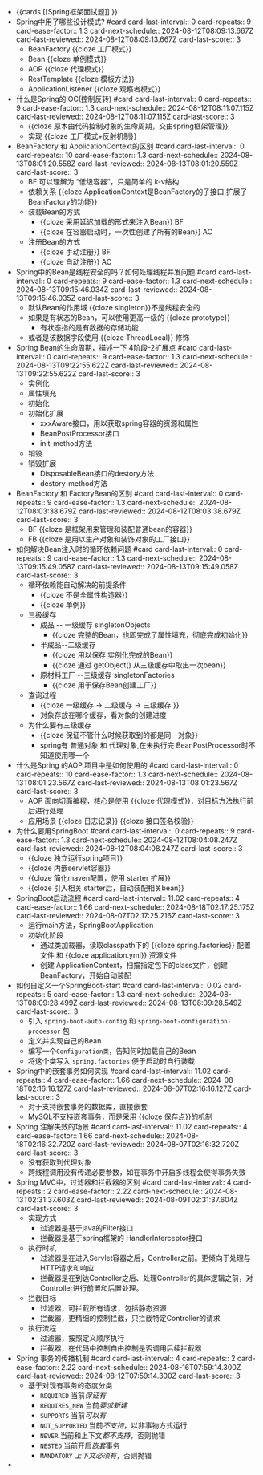 - {{cards [[Spring框架面试题]] }}
- Spring中用了哪些设计模式? #card
  card-last-interval:: 0
  card-repeats:: 9
  card-ease-factor:: 1.3
  card-next-schedule:: 2024-08-12T08:09:13.667Z
  card-last-reviewed:: 2024-08-12T08:09:13.667Z
  card-last-score:: 3
	- BeanFactory {{cloze 工厂模式}}
	- Bean {{cloze 单例模式}}
	- AOP {{cloze 代理模式}}
	- RestTemplate {{cloze 模板方法}}
	- ApplicationListener {{cloze 观察者模式}}
- 什么是Spring的IOC(控制反转) #card
  card-last-interval:: 0
  card-repeats:: 9
  card-ease-factor:: 1.3
  card-next-schedule:: 2024-08-12T08:11:07.115Z
  card-last-reviewed:: 2024-08-12T08:11:07.115Z
  card-last-score:: 3
	- {{cloze 原本由代码控制对象的生命周期，交由spring框架管理}}
	- 实现 {{cloze 工厂模式+反射机制}}
- BeanFactory 和 ApplicationContext的区别 #card
  card-last-interval:: 0
  card-repeats:: 10
  card-ease-factor:: 1.3
  card-next-schedule:: 2024-08-13T08:01:20.558Z
  card-last-reviewed:: 2024-08-13T08:01:20.559Z
  card-last-score:: 3
	- BF 可以理解为 “低级容器”，只是简单的 k-v结构
	- 依赖关系 {{cloze ApplicationContext是BeanFactory的子接口,扩展了BeanFactory的功能}}
	- 装载Bean的方式
		- {{cloze 采用延迟加载的形式来注入Bean}} BF
		- {{cloze 在容器启动时，一次性创建了所有的Bean}} AC
	- 注册Bean的方式
		- {{cloze 手动注册}} BF
		- {{cloze 自动注册}} AC
- Spring中的Bean是线程安全的吗？如何处理线程并发问题 #card
  card-last-interval:: 0
  card-repeats:: 9
  card-ease-factor:: 1.3
  card-next-schedule:: 2024-08-13T09:15:46.034Z
  card-last-reviewed:: 2024-08-13T09:15:46.035Z
  card-last-score:: 3
	- 默认Bean的作用域 {{cloze singleton}}不是线程安全的
	- 如果是有状态的Bean，可以使用更高一级的 {{cloze prototype}}
		- 有状态指的是有数据的存储功能
	- 或者是该数据字段使用 {{cloze ThreadLocal}} 修饰
- Spring Bean的生命周期，描述一下 4阶段-2扩展点 #card
  card-last-interval:: 0
  card-repeats:: 9
  card-ease-factor:: 1.3
  card-next-schedule:: 2024-08-13T09:22:55.622Z
  card-last-reviewed:: 2024-08-13T09:22:55.622Z
  card-last-score:: 3
	- 实例化
	- 属性填充
	- 初始化
	- 初始化扩展
		- xxxAware接口，用以获取spring容器的资源和属性
		- BeanPostProcessor接口
		- init-method方法
	- 销毁
	- 销毁扩展
		- DisposableBean接口的destory方法
		- destory-method方法
- BeanFactory 和 FactoryBean的区别 #card
  card-last-interval:: 0
  card-repeats:: 9
  card-ease-factor:: 1.3
  card-next-schedule:: 2024-08-12T08:03:38.679Z
  card-last-reviewed:: 2024-08-12T08:03:38.679Z
  card-last-score:: 3
	- BF {{cloze 是框架用来管理和装配普通bean的容器}}
	- FB {{cloze 是用以生产对象和装饰对象的工厂接口}}
- 如何解决Bean注入时的循环依赖问题  #card
  card-last-interval:: 0
  card-repeats:: 9
  card-ease-factor:: 1.3
  card-next-schedule:: 2024-08-13T09:15:49.058Z
  card-last-reviewed:: 2024-08-13T09:15:49.058Z
  card-last-score:: 3
	- 循环依赖能自动解决的前提条件
		- {{cloze 不是全属性构造器}}
		- {{cloze 单例}}
	- 三级缓存
		- 成品 -- 一级缓存 singletonObjects
			- {{cloze 完整的Bean，也即完成了属性填充，彻底完成初始化}}
		- 半成品--二级缓存
			- {{cloze 用以保存 实例化完成的Bean}}
			- {{cloze 通过 getObject() 从三级缓存中取出一次bean}}
		- 原材料工厂 --三级缓存 singletonFactories
			- {{cloze 用于保存Bean创建工厂}}
	- 查询过程
		- {{cloze 一级缓存 -> 二级缓存 -> 三级缓存 }}
		- 对象存放在哪个缓存，看对象的创建进度
	- 为什么要有三级缓存
		- {{cloze 保证不管什么时候获取到的都是同一对象}}
		- spring有 普通对象 和 代理对象,在未执行完 BeanPostProcessor时不知道使用哪一个
- 什么是Spring 的AOP,项目中是如何使用的 #card
  card-last-interval:: 0
  card-repeats:: 10
  card-ease-factor:: 1.3
  card-next-schedule:: 2024-08-13T08:01:23.567Z
  card-last-reviewed:: 2024-08-13T08:01:23.567Z
  card-last-score:: 3
	- AOP 面向切面编程，核心是使用 {{cloze 代理模式}}，对目标方法执行前后进行处理
	- 应用场景 {{cloze 日志记录}} {{cloze 接口签名校验}}
- 为什么要用SpringBoot #card
  card-last-interval:: 0
  card-repeats:: 9
  card-ease-factor:: 1.3
  card-next-schedule:: 2024-08-12T08:04:08.247Z
  card-last-reviewed:: 2024-08-12T08:04:08.247Z
  card-last-score:: 3
	- {{cloze 独立运行spring项目}}
	- {{cloze 内嵌servlet容器}}
	- {{cloze 简化maven配置，使用 starter 扩展}}
	- {{cloze 引入相关 starter后，自动装配相关bean}}
- SpringBoot启动流程 #card
  card-last-interval:: 11.02
  card-repeats:: 4
  card-ease-factor:: 1.66
  card-next-schedule:: 2024-08-18T02:17:25.175Z
  card-last-reviewed:: 2024-08-07T02:17:25.216Z
  card-last-score:: 3
	- 运行main方法，SpringBootApplication
	- 初始化阶段
		- 通过类加载器，读取classpath下的 {{cloze spring.factories}} 配置文件 和 {{cloze application.yml}} 资源文件
		- 创建 ApplicationContext，扫描指定包下的class文件，创建BeanFactory，开始自动装配
- 如何自定义一个SpringBoot-start #card
  card-last-interval:: 0.02
  card-repeats:: 5
  card-ease-factor:: 1.3
  card-next-schedule:: 2024-08-13T08:09:28.499Z
  card-last-reviewed:: 2024-08-13T08:09:28.549Z
  card-last-score:: 3
	- 引入 `spring-boot-auto-config` 和 `spring-boot-configuration-processor` 包
	- 定义并实现自己的Bean
	- 编写一个`Configuration类`，告知何时加载自己的Bean
	- 将这个类写入 `spring.factories` 便于启动时自行装载
- Spring中的嵌套事务如何实现 #card
  card-last-interval:: 11.02
  card-repeats:: 4
  card-ease-factor:: 1.66
  card-next-schedule:: 2024-08-18T02:16:16.127Z
  card-last-reviewed:: 2024-08-07T02:16:16.127Z
  card-last-score:: 3
	- 对于支持嵌套事务的数据库，直接嵌套
	- MySQL不支持嵌套事务，而是采用 {{cloze 保存点}}的机制
- Spring 注解失效的场景 #card
  card-last-interval:: 11.02
  card-repeats:: 4
  card-ease-factor:: 1.66
  card-next-schedule:: 2024-08-18T02:16:32.720Z
  card-last-reviewed:: 2024-08-07T02:16:32.720Z
  card-last-score:: 3
	- 没有获取到代理对象
	- 跨线程调用没有传递必要参数，如在事务中开启多线程会使得事务失效
- Spring MVC中，过滤器和拦截器的区别 #card
  card-last-interval:: 4
  card-repeats:: 2
  card-ease-factor:: 2.22
  card-next-schedule:: 2024-08-13T02:31:37.603Z
  card-last-reviewed:: 2024-08-09T02:31:37.604Z
  card-last-score:: 3
	- 实现方式
		- 过滤器是基于java的Filter接口
		- 拦截器是基于spring框架的 HandlerInterceptor接口
	- 执行时机
		- 过滤器是在进入Servlet容器之后，Controller之前。更倾向于处理与HTTP请求和响应
		- 拦截器是在到达Controller之后、处理Controller的具体逻辑之前，对Controller进行前置和后置处理。
	- 拦截目标
		- 过滤器，可拦截所有请求，包括静态资源
		- 拦截器，更精细的控制拦截，只拦截特定Controller的请求
	- 执行流程
		- 过滤器，按照定义顺序执行
		- 拦截器，在代码中控制自由控制是否调用后续拦截器
- Spring 事务的传播机制 #card
  card-last-interval:: 4
  card-repeats:: 2
  card-ease-factor:: 2.22
  card-next-schedule:: 2024-08-16T07:59:14.300Z
  card-last-reviewed:: 2024-08-12T07:59:14.300Z
  card-last-score:: 3
	- 基于对现有事务的态度分类
		- `REQUIRED` 当前*保证有*
		- `REQUIRES_NEW` 当前*要求新建*
		- `SUPPORTS` 当前*可以有*
		- `NOT_SUPPORTED` 当前*不支持*，以非事物方式运行
		- `NEVER` 当前和上下文*都不支持*，否则抛错
		- `NESTED` 当前开启*嵌套*事务
		- `MANDATORY` *上下文必须有*，否则抛错
-